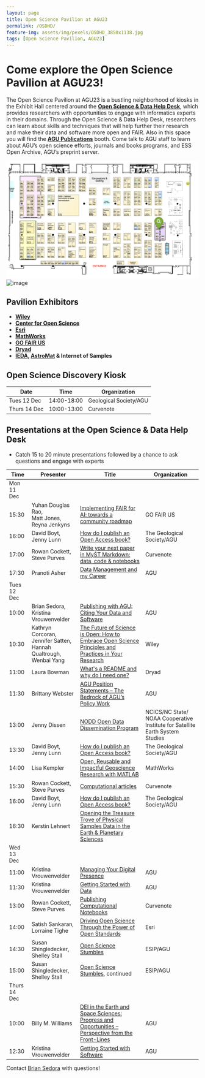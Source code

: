 ```yaml
---
layout: page
title: Open Science Pavilion at AGU23
permalink: /OSDHD/
feature-img: assets/img/pexels/OSDHD_3850x1138.jpg
tags: [Open Science Pavilion, AGU23]
---
```


# Come explore the Open Science Pavilion at AGU23! 

The Open Science Pavilion at AGU23 is a bustling neighborhood of kiosks in the Exhibit Hall centered around the **[Open Science & Data Help Desk](https://www.esipfed.org/data-help-desk)**, which provides researchers with opportunities to engage with informatics experts in their domains. Through the Open Science & Data Help Desk, researchers can learn about skills and techniques that will help further their research and make their data and software more open and FAIR. Also in this space you will find the **[AGU Publications](https://www.agu.org/publish)** booth. Come talk to AGU staff to learn about AGU’s open science efforts, journals and books programs, and ESS Open Archive, AGU’s preprint server. 

![image](/assets/img/pexels/help-desk-map.png)![image](/assets/img/pexels/pavilion_map.jpg)

## Pavilion Exhibitors ##
- **[Wiley](https://www.wiley.com/en-us)**    
- **[Center for Open Science](https://www.cos.io/)** 
- **[Esri](https://www.esri.com/en-us/home)** 
- **[MathWorks](https://www.mathworks.com/)**
- **[GO FAIR US](https://www.gofair.us/)**
- **[Dryad](https://datadryad.org/stash)**
- **[IEDA](https://www.iedadata.org/), [AstroMat](https://www.astromat.org/) &  Internet of Samples**


## Open Science Discovery Kiosk ##

| Date     | Time         | Organization |  
| ------------- | ------------- |------------- | 
| Tues 12 Dec | 14:00-18:00  | Geological Society/AGU |  
| Thurs 14 Dec  | 10:00-13:00  |Curvenote | 


## Presentations at the Open Science & Data Help Desk ##
- Catch 15 to 20 minute presentations followed by a chance to ask questions and engage with experts

| Time     | Presenter         | Title | Organization | 
| ------------- | ------------- |------------- | ------------- |
|  Mon 11 Dec  |   |  |   |
| 15:30  | Yuhan Douglas Rao,<br> Matt Jones,<br>Reyna Jenkyns |[Implementing FAIR for AI: towards a community roadmap](https://agu.confex.com/agu/fm23/meetingapp.cgi/Session/221044)  | GO FAIR US |
| 16:00  | David Boyt,<br>Jenny Lunn |[How do I publish an Open Access book?](https://agu.confex.com/agu/fm23/meetingapp.cgi/Session/220417) | The Geological Society/AGU  |
| 17:00  | Rowan Cockett,<br>Steve Purves  |[Write your next paper in MyST Markdown: data, code & notebooks](https://agu.confex.com/agu/fm23/meetingapp.cgi/Session/220421)  | Curvenote  |
| 17:30  | Pranoti Asher  |[Data Management and my Career](https://agu.confex.com/agu/fm23/meetingapp.cgi/Session/220425)  | AGU  |
| Tues 12 Dec |   |  |   |
| 10:00  | Brian Sedora,<br> Kristina Vrouwenvelder  |[Publishing with AGU: Citing Your Data and Software](https://agu.confex.com/agu/fm23/meetingapp.cgi/Session/220427)  | AGU |
| 10:30  | Kathryn Corcoran,<br> Jennifer Satten,<br>Hannah Qualtrough,<br>Wenbai Yang  |[The Future of Science is Open: How to Embrace Open Science Principles and Practices in Your Research](https://agu.confex.com/agu/fm23/meetingapp.cgi/Session/220428)  | Wiley |
| 11:00  | Laura Bowman  |[What's a README and why do I need one?](https://agu.confex.com/agu/fm23/meetingapp.cgi/Session/220429)  | Dryad |
| 11:30  | Brittany Webster  |[AGU Position Statements – The Bedrock of AGU’s Policy Work](https://agu.confex.com/agu/fm23/meetingapp.cgi/Session/220432)  | AGU |
| 13:00  | Jenny Dissen  |[NODD Open Data Dissemination Program](https://agu.confex.com/agu/fm23/meetingapp.cgi/Session/220436)  | NCICS/NC State/ NOAA Cooperative Institute for Satellite Earth System Studies |
| 13:30  | David Boyt,<br>Jenny Lunn |[How do I publish an Open Access book?](https://agu.confex.com/agu/fm23/meetingapp.cgi/Session/220439) | The Geological Society/AGU  |
| 14:00  | Lisa Kempler  |[Open, Reusable and Impactful Geoscience Research with MATLAB](https://agu.confex.com/agu/fm23/meetingapp.cgi/Session/220440)  | MathWorks |
| 15:30  | Rowan Cockett,<br>Steve Purves  |[Computational articles](https://agu.confex.com/agu/fm23/meetingapp.cgi/Session/220443)  | Curvenote |
| 16:00  | David Boyt,<br>Jenny Lunn |[How do I publish an Open Access book?](https://agu.confex.com/agu/fm23/meetingapp.cgi/Session/220439) | The Geological Society/AGU  |
| 16:30  | Kerstin Lehnert  |[Opening the Treasure Trove of Physical Samples Data in the Earth & Planetary Sciences](https://agu.confex.com/agu/fm23/meetingapp.cgi/Session/220444)  |  |
| Wed 13 Dec |   |  |   |
| 11:00  | Kristina Vrouwenvelder  |[Managing Your Digital Presence](https://agu.confex.com/agu/fm23/meetingapp.cgi/Session/220446)  | AGU |
| 11:30  |Kristina Vrouwenvelder  |[Getting Started with Data](https://agu.confex.com/agu/fm23/meetingapp.cgi/Session/220449)  | AGU |
| 13:00  | Rowan Cockett,<br>Steve Purves  | [Publishing Computational Notebooks](https://agu.confex.com/agu/fm23/meetingapp.cgi/Session/220451) | Curvenote |
| 14:00  | Satish Sankaran, <br>Lorraine Tighe |[Driving Open Science Through the Power of Open Standards](https://agu.confex.com/agu/fm23/meetingapp.cgi/Session/220454) | Esri  |
| 14:30  | Susan Shingledecker,<br>Shelley Stall  |[Open Science Stumbles](https://agu.confex.com/agu/fm23/meetingapp.cgi/Session/220456)  | ESIP/AGU |
| 15:00  | Susan Shingledecker, Shelley Stall  |[Open Science Stumbles](https://agu.confex.com/agu/fm23/meetingapp.cgi/Session/220456), continued  | ESIP/AGU |
| Thurs 14 Dec |   |  |   |
| 10:00  | Billy M. Williams  |[DEI in the Earth and Space Sciences: Progress and Opportunities – Perspective from the Front-Lines](https://agu.confex.com/agu/fm23/meetingapp.cgi/Session/221045)  | AGU |
| 12:30  |Kristina Vrouwenvelder  |[Getting Started with Software](https://agu.confex.com/agu/fm23/meetingapp.cgi/Session/220458)  | AGU |


Contact [Brian Sedora](mailto:bsedora@agu.org) with questions!
